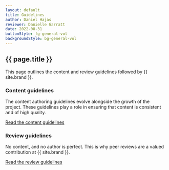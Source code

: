 ```yaml
---
layout: default
title: Guidelines
author: Daniel Hajas
reviewer: Danielle Garratt
date: 2022-08-31
buttonStyle: fg-general-vol
backgroundStyle: bg-general-vol
---
```


## {{ page.title }}

This page outlines the content and review guidelines followed by {{ site.brand }}.

### Content guidelines

The content authoring guidelines evolve alongside the growth of the project.
These guidelines play a role in ensuring that content is consistent and of high quality.

[Read the content guidelines](./content.html)

### Review guidelines

No content, and no author is perfect.
This is why peer reviews are a valued contribution at {{ site.brand }}.

[Read the review guidelines](./review.html)